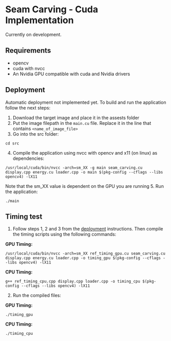 # Seam Carving - Cuda Implementation

Currently on development. 


## Requirements

- opencv
- cuda with nvcc
- An Nvidia GPU compatible with cuda and Nvidia drivers

## Deployment

Automatic deployment not implemented yet. To build and run the application follow the next steps:

1. Download the target image and place it in the assests folder
2. Put the image filepath in the `main.cu` file. Replace it in the line that contains `<name_of_image_file>`
3. Go into the src folder:

```
cd src
```
4. Compile the application using nvcc with opencv and x11 (on linux) as dependencies:
```
/usr/local/cuda/bin/nvcc -arch=sm_XX -g main seam_carving.cu display.cpp energy.cu loader.cpp -o main $(pkg-config --cflags --libs opencv4) -lX11
```
Note that the sm_XX value is dependent on the GPU you are running
5. Run the application:
```
./main
```

## Timing test
1. Follow steps 1, 2 and 3 from the [deployment](#deployment) instructions. Then compile the timing scripts using the following commands:

**GPU Timing:**
```
/usr/local/cuda/bin/nvcc -arch=sm_XX ref_timing_gpu.cu seam_carving.cu display.cpp energy.cu loader.cpp -o timing_gpu $(pkg-config --cflags --libs opencv4) -lX11
```
**CPU Timing:**
```
g++ ref_timing_cpu.cpp display.cpp loader.cpp -o timing_cpu $(pkg-config --cflags --libs opencv4) -lX11
```
2. Run the compiled files:

**GPU Timing:**
```
./timing_gpu
```
**CPU Timing:**
```
./timing_cpu
```
